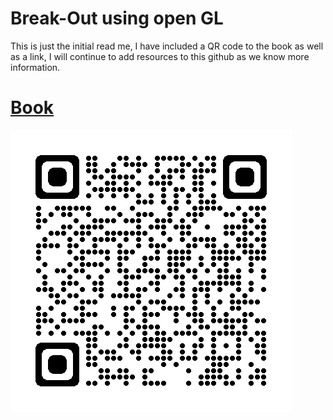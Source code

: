 # Break-Out using open GL

This is just the initial read me, I have included a QR code to the book as well as a link, I will continue to add resources to this github as we know more information.

# [Book](https://math.hws.edu/graphicsbook/)
![alt_text](https://github.com/cushonz/440-Final-Project/blob/main/guidance/book_qr.png)
